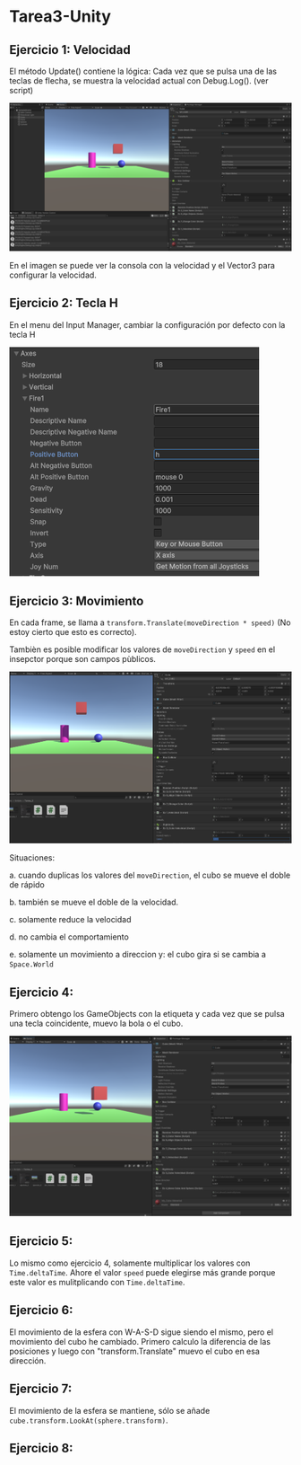 # Tarea3-Unity

## Ejercicio 1: Velocidad

El método Update() contiene la lógica: Cada vez que se pulsa una de las teclas de flecha, se muestra la velocidad actual con Debug.Log(). (ver script)

![Velocidad](ejercicio_1.PNG)

En el imagen se puede ver la consola con la velocidad y el Vector3 para configurar la velocidad.

## Ejercicio 2: Tecla H

En el menu del Input Manager, cambiar la configuración por defecto con la tecla H

![Input manager](ejercicio_2.PNG)

## Ejercicio 3: Movimiento

En cada frame, se llama a `transform.Translate(moveDirection * speed)` (No estoy cierto que esto es correcto).

Tambièn es posible modificar los valores de `moveDirection` y `speed` en el insepctor porque son campos pùblicos.

![movimiento](ejercicio_3.PNG)

Situaciones:

a. cuando duplicas los valores del `moveDirection`, el cubo se mueve el doble de rápido

b. también se mueve el doble de la velocidad.

c. solamente reduce la velocidad

d. no cambia el comportamiento

e. solamente un movimiento a direccion y: el cubo gira si se cambia a `Space.World`

## Ejercicio 4:

Primero obtengo los GameObjects con la etiqueta y cada vez que se pulsa una tecla coincidente, muevo la bola o el cubo.

![movimiento](ejercicio_4.PNG)

## Ejercicio 5:

Lo mismo como ejercicio 4, solamente multiplicar los valores con `Time.deltaTime`.
Ahore el valor `speed` puede elegirse más grande porque este valor es mulitplicando con `Time.deltaTime`.

## Ejercicio 6:

El movimiento de la esfera con W-A-S-D sigue siendo el mismo, pero el movimiento del cubo he cambiado.
Primero calculo la diferencia de las posiciones y luego con "transform.Translate" muevo el cubo en esa dirección.

## Ejercicio 7:

El movimiento de la esfera se mantiene, sólo se añade `cube.transform.LookAt(sphere.transform)`.

## Ejercicio 8:



